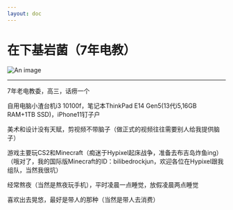 ```yaml
---
layout: doc
---
```

# 在下基岩菌（7年电教）
![An image](http://q1.qlogo.cn/g?b=qq&nk=1852492513&s=160)
_________________

7年老电教委，高三，话痨一个

自用电脑小渣台机i3 10100f，笔记本ThinkPad E14 Gen5(13代i5,16GB RAM+1TB SSD)，iPhone11钉子户

美术和设计没有天赋，剪视频不带脑子（做正式的视频往往需要别人给我提供脑子）

游戏主要玩CS2和Minecraft（痴迷于Hypixel起床战争，准备去布吉岛炸鱼ing）
（哦对了，我的国际版Minecraft的ID：bilibedrockjun，欢迎各位在Hypixel跟我组队，当然我很坑）

经常熬夜（当然是熬夜玩手机），平时凌晨一点睡觉，放假凌晨两点睡觉

喜欢出去晃悠，最好是带人的那种（当然是带人去消费）
